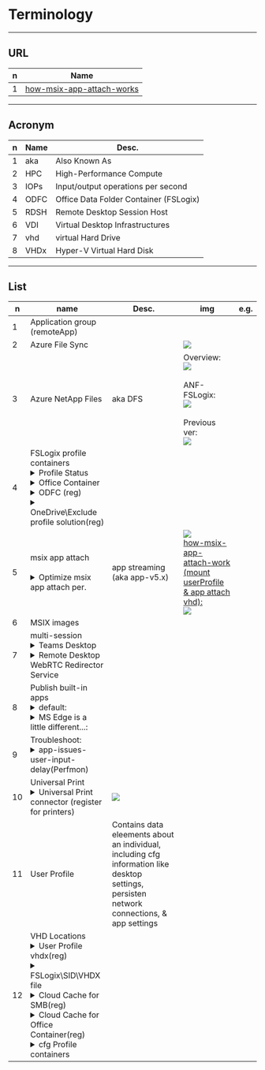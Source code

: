 # Terminology

---

## URL
|n|Name|
|-|----|
|1|[how-msix-app-attach-works](https://learn.microsoft.com/en-us/training/modules/install-configure-apps-session-host/3-how-msix-app-attach-works)|

---

## Acronym
|n|Name|Desc.|
|-|----|-----|
|1|aka|Also Known As|
|2|HPC|High-Performance Compute|HPC infrastructure & apps|
|3|IOPs|Input/output operations per second|
|4|ODFC|Office Data Folder Container (FSLogix)|
|5|RDSH|Remote Desktop Session Host|
|6|VDI|Virtual Desktop Infrastructures|
|7|vhd|virtual Hard Drive|
|8|VHDx|Hyper-V Virtual Hard Disk|

---

## List
|n|name|Desc.|img|e.g.|
|-|----|-----|---|----|
|1|Application group (remoteApp)|
|2|Azure File Sync||<img src="https://i.imgur.com/kP8JKI1.png">|
|3|Azure NetApp Files|aka DFS|Overview:<br/><img src="https://i.imgur.com/KmQm0fU.png"><br/><br/>ANF-FSLogix:<br/><img src="https://i.imgur.com/Zs1NoT0.png"><br/><br/>Previous ver:<br/><img src="https://i.imgur.com/XN9Rh2Y.png">|
|4|FSLogix profile containers<details><summary>Profile Status<br/></summary><img src="https://i.imgur.com/rudk28D.png"></details><details><summary>Office Container</summary>a subset of Profile Container</details><details><summary>ODFC (reg)</summary><img src="https://i.imgur.com/GhVknw2.png"></details><details><summary>OneDrive\Exclude profile solution(reg)</summary>`HKLM\Software\FSLogix\Logging\LoggingEnabled = 2`<br/><img src="https://i.imgur.com/VPxuxI1.png"></details>||
|5|msix app attach<br/><br/><details><summary>Optimize msix app attach per.</summary>The storage solution you use for MSIX app attach should be in the same datacenter location as the session hosts<br/>To avoid performance bottlenecks, exclude the following VHD, VHDX, and CIM files from antivirus scans:<br/><br/>`<MSIXAppAttachFileShare\>\*.VHD`<br/>`<MSIXAppAttachFileShare\>\*.VHDX`<br/>`\\storageaccount.file.core.windows.net\share*.VHD`<br/>`\\storageaccount.file.core.windows.net\share*.VHDX`<br/>`<MSIXAppAttachFileShare>.CIM`<br/>`\\storageaccount.file.core.windows.net\share**.CIM`<br/><br/>All VM system accounts and user accounts must have read-only permissions to access the file share<br/>Any disaster recovery plans for Azure Virtual Desktop must include replicating the MSIX app attach file share in your secondary failover location</details>|app streaming (aka app-v5.x)|<img src="https://i.imgur.com/TCmAj4T.png"><br/><ins>how-msix-app-attach-work (mount userProfile & app attach vhd):</ins><br/><img src="https://i.imgur.com/HFqZ0xT.png">||
|6|MSIX images|
|7|multi-session<br/><details><summary>Teams Desktop</summary>Install the app on your w10 multi-session<br/>`msiexec /i <path_to_msi> /l*v <install_logfile_name> ALLUSER=1 /noRestart /q`<br/><br/>`New-ItemProperty "HKLM:\SOFTWARE\Microsoft\Teams" -Name "IsAVDEnvironment" -PropertyType DWord -Value 1`</details><details><summary>Remote Desktop WebRTC Redirector Service</summary>[msi](https://learn.microsoft.com/en-us/training/modules/install-configure-apps-session-host/8-microsoft-teams-azure-virtual-desktop#:~:text=Remote%20Desktop%20WebRTC%20Redirector%20Service)<br/><img src="https://i.imgur.com/o3znvBk.png"><br/>checkUp if Teams for AVD is Optimized:<br/><img src="https://i.imgur.com/bNpsuIL.png"></details>||
|8|Publish built-in apps<br/><details><summary>default:</summary>`New-AzWvdApplication -Name <applicationname> -ResourceGroupName <resourcegroupname> -ApplicationGroupName <appgroupname> -FilePath "shell:appsFolder\<PackageFamilyName>!App" -CommandLineSetting <Allow\|Require\|DoNotAllow> -IconIndex 0 -IconPath <iconpath> -ShowInPortal:$true`</details><details><summary>MS Edge is a little different...:</summary>`New-AzWvdApplication -Name -ResourceGroupName -ApplicationGroupName -FilePath "shell:Appsfolder\Microsoft.MicrosoftEdge_8wekyb3d8bbwe!MicrosoftEdge" -CommandLineSetting <Allow\|Require\|DoNotAllow> -iconPath "C:\Windows\SystemApps\Microsoft.MicrosoftEdge_8wekyb3d8bbwe\microsoftedge.exe" -iconIndex 0 -ShowInPortal:$true`</details>|
|9|Troubleshoot:<details><summary>app-issues-user-input-delay(Perfmon)</summary>`reg add "HKLM\System\CurrentControlSet\Control\Terminal Server" /v "EnableLagCounter" /t REG_DWORD /d 0x1 /f`<br/><br/>performanceMonitor_addCounters:<br/><img src="https://i.imgur.com/V7QieXk.png"><br/>max session input delay (ms):<br/><img src="https://i.imgur.com/Pc44xUm.png"><br/>max process input delay:<br/><img src="https://i.imgur.com/2L55cgR.png"><br/>e.g.:if the Calculator app is running in a Session ID 1, you'll see `1:4232 <Calculator.exe`<br/>max prcess input delay (ms) for Calculator.exe<br/><img src="https://i.imgur.com/26MWww0.png"><br/>the Report if perfromance for an app is degraded<br/><img src="https://i.imgur.com/p0hLYfO.png"></details>||
|10|Universal Print<details><summary>Universal Print connector (register for printers)</summary><img src="https://i.imgur.com/REMwX01.png"></details>|<img src="https://i.imgur.com/dVU3z2h.png">|
|11|User Profile|Contains data eleements about an individual, including cfg information like desktop settings, persisten network connections, & app settings|
|12|VHD Locations<details><summary>User Profile vhdx(reg)</summary><img src="https://i.imgur.com/BhSeUA5.png"></details><details><summary>FSLogix\SID\VHDX file</summary><img src="https://i.imgur.com/LOkktcu.png"></details><details><summary>Cloud Cache for SMB(reg)</summary>`$registryPath = "HKLM:\SOFTWARE\FSLogix\Profiles"`<br/><br/>`$ccdLocationsValue = "type=smb,connectionString=<\Location1\Folder1>;type=smb,connectionString=<\Location2\folder2>"`<br/><br/>`$enabledValue = 1`<br/><br/>`if (!(Test-Path -Path "$registryPath\CCDLocations")) {New-ItemProperty -Path $registryPath -Name "CCDLocations" -Value $ccdLocationsValue -PropertyType MultiString}`<br/><br/>`if (!(Test-Path -Path "$registryPath\Enabled")) {New-ItemProperty -Path $registryPath -Name "Enabled" -Value $enabledValue -PropertyType DWORD}`<br/><br/>e.g.\Cloud Cache for SMB:<br/><img src="https://i.imgur.com/t0pmjM1.png"></details><details><summary>Cloud Cache for Office Container(reg)</summary>`HKLM\SOFTWARE\Policies\FSLogix\ODFC` & same thing logic registries that the cloud cache for SMB</details><details><summary>cfg Profile containers</summary>`# 0: no deletion`<br/>`1: delete local profile if exists and matches the profile being loaded from VHD`<br/><br/>`new-itemProperty "hklm:\software\fsLogix\profiles" -name DeleteLocalProfileWhenVHDShouldApply -value 1 -propertyType dword`<br/><br/>`# 1: the SID folder is created as "%username%%sid%" instead of the default "%sid%%username%"`<br/><br/>`New-ItemProperty  "HKLM:\SOFTWARE\FSLogix\Profiles" -Name "FlipFlopProfileDirectoryName" -Value 1 -PropertyType DWord`<br/><br/>`# 1:  Profile Container loads FRXShell if there's a failure attaching to, or using an existing profile VHD(X)`<br/>`# The user receives the FRXShell prompt - default prompt to call support, and the users only option will be to sign out`<br/><br/>`New-ItemProperty  "HKLM:\SOFTWARE\FSLogix\Profiles" -Name "PreventLoginWithFailure" -Value 1 -PropertyType DWord`<br/><br/>`# 1: Profile Container loads FRXShell if it's determined a temp profile has been created. The user receives the FRXShell prompt - default prompt to call support, and the users only option will be to sign out`<br/><br/>`New-ItemProperty  "HKLM:\SOFTWARE\FSLogix\Profiles" -Name "PreventLoginWithTempProfile" -Value 1 -PropertyType DWord`</details>|
